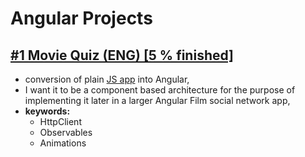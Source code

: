 # Angular Projects
## [#1 Movie Quiz (ENG) [5 % finished]](./Angular-MovieQuiz) 
- conversion of plain [JS app](../../../JavaScript-Projects/tree/master/Movie%20Quiz%20(external%20REST%20API)) into Angular,
- I want it to be a component based architecture for the purpose of implementing it later in a larger Angular Film social network app,
- **keywords:** 
  - HttpClient
  - Observables
  - Animations
